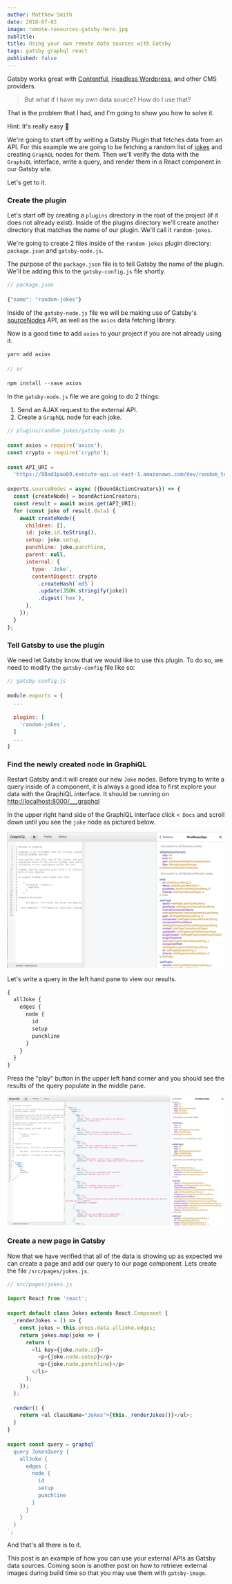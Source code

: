 ```yaml
---
author: Matthew Smith
date: 2018-07-02
image: remote-resources-gatsby-hero.jpg
subTitle:  
title: Using your own remote data sources with Gatsby
tags: gatsby graphql react
published: false
---
```


Gatsby works great with [Contentful](https://www.gatsbyjs.org/packages/gatsby-source-contentful/), [Headless Wordpress](https://www.gatsbyjs.org/blog/2018-01-22-getting-started-gatsby-and-wordpress/), and other CMS providers.

> But what if I have my own data source? How do I use that?

That is the problem that I had, and I'm going to show you how to solve it.

Hint: It's really easy 🙌

We're going to start off by writing a Gatsby Plugin that fetches data from an API. For this example we are going to be fetching a random list of [jokes](https://github.com/15Dkatz/official_joke_api) and creating `GraphQL` nodes for them. Then we'll verify the data with the `GraphiQL` interface, write a query, and render them in a React component in our Gatsby site.

Let's get to it.

### Create the plugin

Let's start off by creating a `plugins` directory in the root of the project (if it does not already exist). Inside of the plugins directory we'll create another directory that matches the name of our plugin. We'll call it `random-jokes`.

We're going to create 2 files inside of the `random-jokes` plugin directory: `package.json` and `gatsby-node.js`.

The purpose of the `package.json` file is to tell Gatsby the name of the plugin. We'll be adding this to the `gatsby-config.js` file shortly.

```js
// package.json

{"name": "random-jokes"}
```

Inside of the `gatsby-node.js` file we will be making use of Gatsby's [sourceNodes](https://www.gatsbyjs.org/docs/node-apis/#sourceNodes) API, as well as the `axios` data fetching library.

Now is a good time to add `axios` to your project if you are not already using it.

```js
yarn add axios

// or

npm install --save axios
```

In the `gatsby-node.js` file we are going to do 2 things:

1. Send an AJAX request to the external API.
2. Create a `GraphQL` node for each joke.

```js
// plugins/random-jokes/gatsby-node.js

const axios = require('axios');
const crypto = require('crypto');

const API_URI =
  'https://08ad1pao69.execute-api.us-east-1.amazonaws.com/dev/random_ten';

exports.sourceNodes = async ({boundActionCreators}) => {
  const {createNode} = boundActionCreators;
  const result = await axios.get(API_URI);
  for (const joke of result.data) {
    await createNode({
      children: [],
      id: joke.id.toString(),
      setup: joke.setup,
      punchline: joke.punchline,
      parent: null,
      internal: {
        type: 'Joke',
        contentDigest: crypto
          .createHash(`md5`)
          .update(JSON.stringify(joke))
          .digest(`hex`),
      },
    });
  }
};
```

### Tell Gatsby to use the plugin

We need let Gatsby know that we would like to use this plugin. To do so, we need to modify the `gatsby-config` file like so:

```js
// gatsby-config.js

module.exports = {
  ...

  plugins: [
    'random-jokes',
  ]
  ...
}
```

### Find the newly created node in GraphiQL

Restart Gatsby and it will create our new `Joke` nodes. Before trying to write a query inside of a component, it is always a good idea to first explore your data with the GraphiQL interface. It should be running on [http://localhost:8000/\_\_\_graphql](http://localhost:8000/___graphql)

In the upper right hand side of the GraphiQL interface click `< Docs` and scroll down until you see the `joke` node as pictured below.

![GraphiQL interface](graphiql-interface.png)

Let's write a query in the left hand pane to view our results.

```js
{
  allJoke {
    edges {
      node {
        id
        setup
        punchline
      }
    }
  }
}
```

Press the "play" button in the upper left hand corner and you should see the results of the query populate in the middle pane.

![GraphiQL Results](graphiql-results.png)

### Create a new page in Gatsby

Now that we have verified that all of the data is showing up as expected we can create a page and add our query to our page component. Lets create the file `/src/pages/jokes.js`.

```js
// src/pages/jokes.js

import React from 'react';

export default class Jokes extends React.Component {
  _renderJokes = () => {
    const jokes = this.props.data.allJoke.edges;
    return jokes.map(joke => {
      return (
        <li key={joke.node.id}>
          <p>{joke.node.setup}</p>
          <p>{joke.node.punchline}</p>
        </li>
      );
    });
  };

  render() {
    return <ul className="Jokes">{this._renderJokes()}</ul>;
  }
}

export const query = graphql`
  query JokesQuery {
    allJoke {
      edges {
        node {
          id
          setup
          punchline
        }
      }
    }
  }
`;
```

And that's all there is to it.

This post is an example of how you can use your external APIs as Gatsby data sources. Coming soon is another post on how to retrieve external images during build time so that you may use them with `gatsby-image`.
